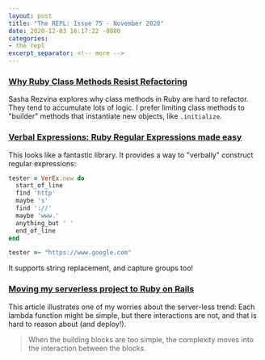 ```yaml
---
layout: post
title: "The REPL: Issue 75 - November 2020"
date: 2020-12-03 16:17:22 -0800
categories:
- the repl
excerpt_separator: <!-- more -->
---
```


### [Why Ruby Class Methods Resist Refactoring][1]

Sasha Rezvina explores why class methods in Ruby are hard to refactor. They tend to accumulate lots of logic. I prefer limiting class methods to "builder" methods that instantiate new objects, like `.initialize`.

### [Verbal Expressions: Ruby Regular Expressions made easy][2]

This looks like a fantastic library. It provides a way to "verbally" construct regular expressions:

```ruby
tester = VerEx.new do
  start_of_line
  find 'http'
  maybe 's'
  find '://'
  maybe 'www.'
  anything_but ' '
  end_of_line
end

tester =~ "https://www.google.com"
```

It supports string replacement, and capture groups too!

### [Moving my serverless project to Ruby on Rails][3]

This article illustrates one of my worries about the server-less trend: Each lambda function might be simple, but there interactions are not, and that is hard to reason about (and deploy!).

> When the building blocks are too simple, the complexity moves into the interaction between the blocks.


[1]: https://codeclimate.com/blog/why-ruby-class-methods-resist-refactoring/
[2]: https://github.com/ryan-endacott/verbal_expressions
[3]: https://frantic.im/back-to-rails
